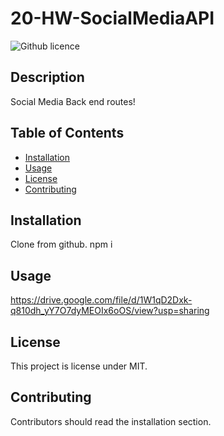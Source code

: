 # 20-HW-SocialMediaAPI
![Github licence](https://img.shields.io/badge/License-MIT-yellow.svg)

## Description 
Social Media Back end routes!
 
## Table of Contents
* [Installation](#installation)
* [Usage](#usage)
* [License](#license)
* [Contributing](#contributing)

## Installation 
Clone from github. 
npm i

## Usage 
https://drive.google.com/file/d/1W1qD2Dxk-q810dh_yY7O7dyMEOIx6oOS/view?usp=sharing

## License 
This project is license under MIT.

## Contributing 
Contributors should read the installation section. 

